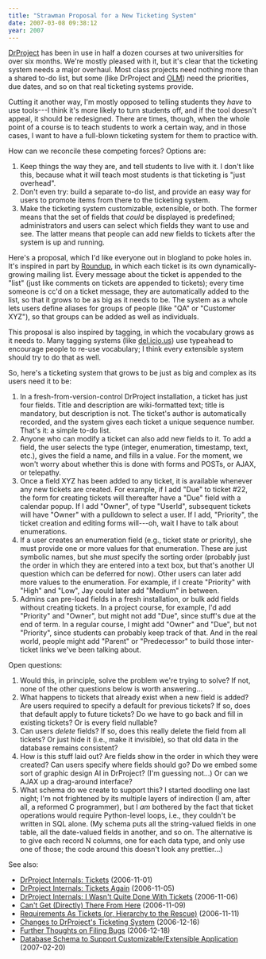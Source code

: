 ```yaml
---
title: "Strawman Proposal for a New Ticketing System"
date: 2007-03-08 09:38:12
year: 2007
---
```

<a href="http://www.drproject.org">DrProject</a> has been in use in half a dozen courses at two universities for over six months.  We're mostly pleased with it, but it's clear that the ticketing system needs a major overhaul.  Most class projects need nothing more than a shared to-do list, but some (like DrProject and <a href="https://stanley.cs.toronto.edu/olm-screencast.html">OLM</a>) need the priorities, due dates, and so on that real ticketing systems provide.

Cutting it another way, I'm mostly opposed to telling students they <em>have</em> to use tools---I think it's more likely to turn students off, and if the tool doesn't appeal, it should be redesigned.  There are times, though, when the whole point of a course is to teach students to work a certain way, and in those cases, I want to have a full-blown ticketing system for them to practice with.

How can we reconcile these competing forces?  Options are:
<ol>
	<li>Keep things the way they are, and tell students to live with it. I don't like this, because what it will teach most students is that ticketing is "just overhead".</li>
	<li>Don't even try: build a separate to-do list, and provide an easy way for users to promote items from there to the ticketing system.</li>
	<li>Make the ticketing system customizable, extensible, or both.  The former means that the set of fields that <em>could</em> be displayed is predefined; administrators and users can select which fields they want to use and see.  The latter means that people can add new fields to tickets after the system is up and running.</li>
</ol>
Here's a proposal, which I'd like everyone out in blogland to poke holes in. It's inspired in part by <a href="http://roundup.sourceforge.net">Roundup</a>, in which each ticket is its own dynamically-growing mailing list.  Every message about the ticket is appended to the "list" (just like comments on tickets are appended to tickets); every time someone is cc'd on a ticket message, they are automatically added to the list, so that it grows to be as big as it needs to be.  The system as a whole lets users define aliases for groups of people (like "QA" or "Customer XYZ"), so that groups can be added as well as individuals.

This proposal is also inspired by tagging, in which the vocabulary grows as it needs to.  Many tagging systems (like <a href="http://del.icio.us">del.icio.us</a>) use typeahead to encourage people to re-use vocabulary; I think every extensible system should try to do that as well.

So, here's a ticketing system that grows to be just as big and complex as its users need it to be:
<ol>
	<li>In a fresh-from-version-control DrProject installation, a ticket has just four fields.  Title and description are wiki-formatted text; title is mandatory, but description is not.  The ticket's author is automatically recorded, and the system gives each ticket a unique sequence number.  That's it: a simple to-do list.</li>
	<li>Anyone who can modify a ticket can also add new fields to it.  To add a field, the user selects the type (integer, enumeration, timestamp, text, etc.), gives the field a name, and fills in a value. For the moment, we won't worry about whether this is done with forms and POSTs, or AJAX, or telepathy.</li>
	<li>Once a field XYZ has been added to any ticket, it is available whenever any new tickets are created.  For example, if I add "Due" to ticket #22, the form for creating tickets will thereafter have a "Due" field with a calendar popup.  If I add "Owner", of type "UserId", subsequent tickets will have "Owner" with a pulldown to select a user. If I add, "Priority", the ticket creation and editing forms will---oh, wait I have to talk about enumerations.</li>
	<li>If a user creates an enumeration field (e.g., ticket state or priority), she must provide one or more values for that enumeration. These are just symbolic names, but she <em>must</em> specify the sorting order (probably just the order in which they are entered into a text box, but that's another UI question which can be deferred for now).  Other users can later add more values to the enumeration.  For example, if I create "Priority" with "High" and "Low", Jay could later add "Medium" in between.</li>
	<li>Admins can pre-load fields in a fresh installation, or bulk add fields without creating tickets.  In a project course, for example, I'd add "Priority" and "Owner", but might not add "Due", since stuff's due at the end of term.  In a regular course, I might add "Owner" and "Due", but not "Priority", since students can probably keep track of that.  And in the real world, people might add "Parent" or "Predecessor" to build those inter-ticket links we've been talking about.</li>
</ol>
Open questions:
<ol>
	<li>Would this, in principle, solve the problem we're trying to solve? If not, none of the other questions below is worth answering...</li>
	<li>What happens to tickets that already exist when a new field is added?  Are users required to specify a default for previous tickets? If so, does that default apply to future tickets?  Do we have to go back and fill in existing tickets?  Or is every field nullable?</li>
	<li>Can users <em>delete</em> fields?  If so, does this really delete the field from all tickets?  Or just hide it (i.e., make it invisible), so that old data in the database remains consistent?</li>
	<li>How is this stuff laid out?  Are fields show in the order in which they were created?  Can users specify where fields should go?  Do we embed some sort of graphic design AI in DrProject?  (I'm guessing not...)  Or can we AJAX up a drag-around interface?</li>
	<li>What schema do we create to support this?  I started doodling one last night; I'm not frightened by its multiple layers of indirection (I am, after all, a reformed C programmer), but I <em>am</em> bothered by the fact that ticket operations would require Python-level loops, i.e., they couldn't be written in SQL alone.  (My schema puts all the string-valued fields in one table, all the date-valued fields in another, and so on.  The alternative is to give each record N columns, one for each data type, and only use one of those; the code around this doesn't look any prettier...)</li>
</ol>
See also:
<ul>
	<li><a href="http://pyre.third-bit.com/blog/archives/702.html">DrProject Internals: Tickets</a> (2006-11-01)</li>
	<li><a href="http://pyre.third-bit.com/blog/archives/708.html">DrProject Internals: Tickets Again</a> (2006-11-05)</li>
	<li><a href="http://pyre.third-bit.com/blog/archives/710.html">DrProject Internals: I Wasn't Quite Done With Tickets</a> (2006-11-06)</li>
	<li><a href="http://pyre.third-bit.com/blog/archives/713.html">Can't Get (Directly) There From Here</a> (2006-11-09)</li>
	<li><a href="http://pyre.third-bit.com/blog/archives/718.html">Requirements As Tickets (or, Hierarchy to the Rescue)</a> (2006-11-11)</li>
	<li><a href="http://pyre.third-bit.com/blog/archives/754.html">Changes to DrProject's Ticketing System</a> (2006-12-16)</li>
	<li><a href="http://pyre.third-bit.com/blog/archives/755.html">Further Thoughts on Filing Bugs</a> (2006-12-18)</li>
	<li><a href="http://pyre.third-bit.com/blog/archives/841.html">Database Schema to Support Customizable/Extensible Application</a> (2007-02-20)</li>
</ul>
